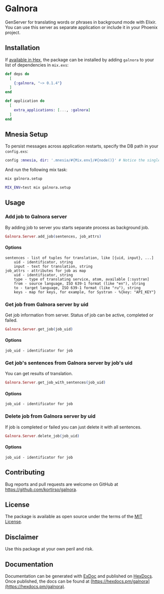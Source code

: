 # Galnora

GenServer for translating words or phrases in background mode with Elixir.
You can use this server as separate application or include it in your Phoenix project.

## Installation

If [available in Hex](https://hex.pm/docs/publish), the package can be installed
by adding `galnora` to your list of dependencies in `mix.exs`:

```elixir
def deps do
  [
    {:galnora, "~> 0.1.4"}
  ]
end

def application do
  [
    extra_applications: [..., :galnora]
  ]
end
```

## Mnesia Setup

To persist messages across application restarts, specify the DB path in your `config.exs`:

```elixir
config :mnesia, dir: '.mnesia/#{Mix.env}/#{node()}' # Notice the single quotes
```

And run the following mix task:

```bash
mix galnora.setup

MIX_ENV=test mix galnora.setup
```

## Usage

### Add job to Galnora server

By adding job to server you starts separate process as background job.

```elixir
Galnora.Server.add_job(sentences, job_attrs)
```

#### Options

    sentences - list of tuples for translation, like [{uid, input}, ...]
        uid - identificator, string
        input - text for translation, string
    job_attrs - attributes for job as map
        uid - identificator, string
        type - type of translating service, atom, available [:systran]
        from - source language, ISO 639-1 format (like "en"), string
        to - target language, ISO 639-1 format (like "ru"), string
        keys - map for keys, for example, for Systran - %{key: "API_KEY"}


### Get job from Galnora server by uid

Get job information from server. Status of job can be active, completed or failed.

```elixir
Galnora.Server.get_job(job_uid)
```

#### Options

    job_uid - identificator for job


### Get job's sentences from Galnora server by job's uid

You can get results of translation.

```elixir
Galnora.Server.get_job_with_sentences(job_uid)
```

#### Options

    job_uid - identificator for job


### Delete job from Galnora server by uid

If job is completed or failed you can just delete it with all sentences.

```elixir
Galnora.Server.delete_job(job_uid)
```

#### Options

    job_uid - identificator for job


## Contributing

Bug reports and pull requests are welcome on GitHub at https://github.com/kortirso/galnora.

## License

The package is available as open source under the terms of the [MIT License](http://opensource.org/licenses/MIT).

## Disclaimer

Use this package at your own peril and risk.

## Documentation

Documentation can be generated with [ExDoc](https://github.com/elixir-lang/ex_doc)
and published on [HexDocs](https://hexdocs.pm). Once published, the docs can
be found at [https://hexdocs.pm/galnora](https://hexdocs.pm/galnora).

